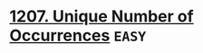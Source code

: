 # [1207. Unique Number of Occurrences](https://leetcode.com/problems/unique-number-of-occurrences/description/) `EASY`
